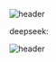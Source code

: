 ![header](https://capsule-render.vercel.app/api?type=venom&color=auto&height=300&section=header&text=capsule%20render&fontSize=90)

deepseek:

![header](https://capsule-render.vercel.app/api?type=venom&color=gradient&height=300&section=header&text=Hello%20World!&fontSize=90&animation=fadeIn&fontAlignY=40&desc=Welcome%20to%20my%20GitHub%20profile!&descAlignY=70&descSize=25)
